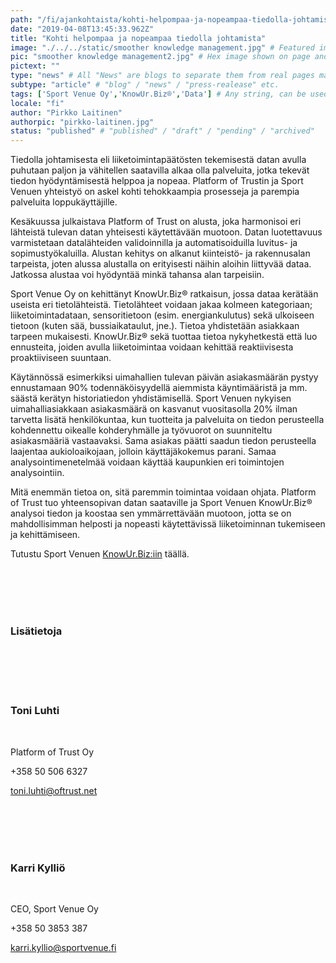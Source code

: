 ```yaml
---
path: "/fi/ajankohtaista/kohti-helpompaa-ja-nopeampaa-tiedolla-johtamista" # path to where you want blog to be published aka https://www.platformoftrust.net//blogs/towards-smoother-and-simpler-knowledge-management
date: "2019-04-08T13:45:33.962Z"
title: "Kohti helpompaa ja nopeampaa tiedolla johtamista"
image: "./../../static/smoother knowledge management.jpg" # Featured image shown on page and listings. Save in same folder. Don't use svg.
pic: "smoother knowledge management2.jpg" # Hex image shown on page and listings. No path, just filename. Save in same folder. Don't use svg.
pictext: ""
type: "news" # All "News" are blogs to separate them from real pages made with MarkDown, so that they appear in blog listings etc.
subtype: "article" # "blog" / "news" / "press-realease" etc.
tags: ['Sport Venue Oy','KnowUr.Biz®','Data'] # Any string, can be used in search / "related content"
locale: "fi"
author: "Pirkko Laitinen"
authorpic: "pirkko-laitinen.jpg"
status: "published" # "published" / "draft" / "pending" / "archived"
---
```


Tiedolla johtamisesta eli liiketoimintapäätösten tekemisestä datan avulla puhutaan paljon ja vähitellen saatavilla alkaa olla palveluita, jotka tekevät tiedon hyödyntämisestä helppoa ja nopeaa. Platform of Trustin ja Sport Venuen yhteistyö on askel kohti tehokkaampia prosesseja ja parempia palveluita loppukäyttäjille.

Kesäkuussa julkaistava Platform of Trust on alusta, joka harmonisoi eri lähteistä tulevan datan yhteisesti käytettävään muotoon. Datan luotettavuus varmistetaan datalähteiden validoinnilla ja automatisoiduilla luvitus- ja sopimustyökaluilla. Alustan kehitys on alkanut kiinteistö- ja rakennusalan tarpeista, joten alussa alustalla on erityisesti näihin aloihin liittyvää dataa. Jatkossa alustaa voi hyödyntää minkä tahansa alan tarpeisiin.

Sport Venue Oy on kehittänyt KnowUr.Biz® ratkaisun, jossa dataa kerätään useista eri tietolähteistä. Tietolähteet voidaan jakaa kolmeen kategoriaan; liiketoimintadataan, sensoritietoon (esim. energiankulutus) sekä ulkoiseen tietoon (kuten sää, bussiaikataulut, jne.). Tietoa yhdistetään asiakkaan tarpeen mukaisesti. KnowUr.Biz® sekä tuottaa tietoa nykyhetkestä että luo ennusteita, joiden avulla liiketoimintaa voidaan kehittää reaktiivisesta proaktiiviseen suuntaan.

Käytännössä esimerkiksi uimahallien tulevan päivän asiakasmäärän pystyy ennustamaan 90% todennäköisyydellä aiemmista käyntimääristä ja mm. säästä kerätyn historiatiedon yhdistämisellä. Sport Venuen nykyisen uimahalliasiakkaan asiakasmäärä on kasvanut vuositasolla 20% ilman tarvetta lisätä henkilökuntaa, kun tuotteita ja palveluita on tiedon perusteella kohdennettu oikealle kohderyhmälle ja työvuorot on suunniteltu asiakasmääriä vastaavaksi. Sama asiakas päätti saadun tiedon perusteella laajentaa aukioloaikojaan, jolloin käyttäjäkokemus parani. Samaa analysointimenetelmää voidaan käyttää kaupunkien eri toimintojen analysointiin.

Mitä enemmän tietoa on, sitä paremmin toimintaa voidaan ohjata. Platform of Trust tuo yhteensopivan datan saataville ja Sport Venuen KnowUr.Biz® analysoi tiedon ja koostaa sen ymmärrettävään muotoon, jotta se on mahdollisimman helposti ja nopeasti käytettävissä liiketoiminnan tukemiseen ja kehittämiseen.

Tutustu Sport Venuen [KnowUr.Biz:iin](http://www.sportvenue.fi/en/analytics/) täällä.

<br/><br/><br/><br/>

### Lisätietoja

<br/><br/><br/><br/>

### **Toni Luhti**

<br/>

Platform of Trust Oy

+358 50 506 6327

toni.luhti@oftrust.net

<br/><br/><br/><br/>

### **Karri Kylliö**

<br/>

CEO, Sport Venue Oy

+358 50 3853 387

karri.kyllio@sportvenue.fi
